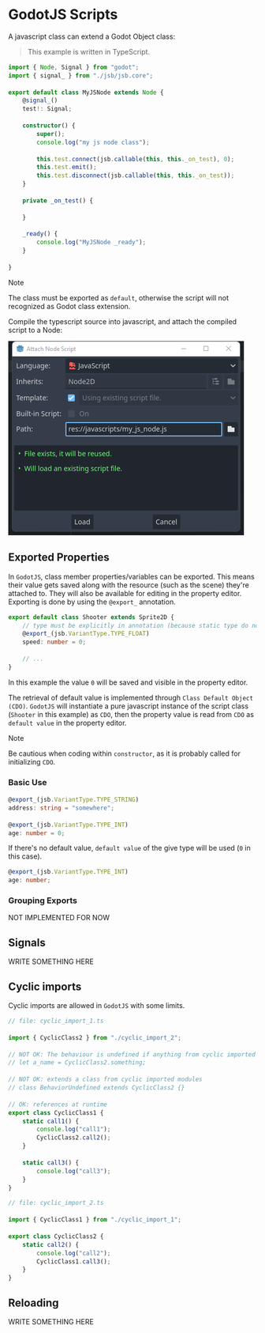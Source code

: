 
# GodotJS Scripts
A javascript class can extend a Godot Object class:

> This example is written in TypeScript.

```ts
import { Node, Signal } from "godot";
import { signal_ } from "./jsb/jsb.core";

export default class MyJSNode extends Node {
    @signal_()
    test!: Signal;

    constructor() {
        super();
        console.log("my js node class");

        this.test.connect(jsb.callable(this, this._on_test), 0);
        this.test.emit();
        this.test.disconnect(jsb.callable(this, this._on_test));
    }

    private _on_test() {

    }

    _ready() {
        console.log("MyJSNode _ready");
    }

}
```

> [!NOTE]
> The class must be exported as `default`, otherwise the script will not recognized as Godot class extension.

Compile the typescript source into javascript, and attach the compiled script to a Node:

![attach a script](./assets/attach_script.png)

## Exported Properties
In `GodotJS`, class member properties/variables can be exported. This means their value gets saved along with the resource (such as the scene) they're attached to. They will also be available for editing in the property editor. Exporting is done by using the `@export_` annotation.

```ts
export default class Shooter extends Sprite2D {
    // type must be explicitly in annotation (because static type do not really exist in typescript)
    @export_(jsb.VariantType.TYPE_FLOAT)
    speed: number = 0;

    // ...
}
```

In this example the value `0` will be saved and visible in the property editor.  

The retrieval of default value is implemented through `Class Default Object (CDO)`. `GodotJS` will instantiate a pure javascript instance of the script class (`Shooter` in this example) as `CDO`, then the property value is read from `CDO` as `default value` in the property editor. 

> [!NOTE] 
> Be cautious when coding within `constructor`, as it is probably called for initializing `CDO`.

### Basic Use

```ts 
@export_(jsb.VariantType.TYPE_STRING)
address: string = "somewhere";

@export_(jsb.VariantType.TYPE_INT)
age: number = 0;
```

If there's no default value, `default value` of the give type will be used (`0` in this case).
```ts 
@export_(jsb.VariantType.TYPE_INT)
age: number;
```

### Grouping Exports
NOT IMPLEMENTED FOR NOW

## Signals
WRITE SOMETHING HERE

## Cyclic imports
Cyclic imports are allowed in `GodotJS` with some limits.

```ts
// file: cyclic_import_1.ts

import { CyclicClass2 } from "./cyclic_import_2";

// NOT OK: The behaviour is undefined if anything from cyclic imported modules is referenced in the script compile-run scope
// let a_name = CyclicClass2.something;

// NOT OK: extends a class from cyclic imported modules
// class BehaviorUndefined extends CyclicClass2 {}

// OK: references at runtime
export class CyclicClass1 {
    static call1() {
        console.log("call1");
        CyclicClass2.call2();
    }

    static call3() {
        console.log("call3");
    }
}
```

```ts
// file: cyclic_import_2.ts

import { CyclicClass1 } from "./cyclic_import_1";

export class CyclicClass2 {
    static call2() {
        console.log("call2");
        CyclicClass1.call3();
    }
}
```

## Reloading
WRITE SOMETHING HERE
